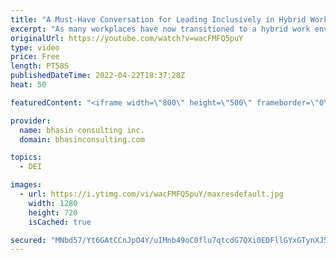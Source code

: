 ```yaml
---
title: "A Must-Have Conversation for Leading Inclusively in Hybrid Work Environments"
excerpt: "As many workplaces have now transitioned to a hybrid work environment, it's important to understand the inclusion considerations that may arise for leaders and their teams. In this video, DEI expert Ritu Bhasin breaks down a key conversation leaders must have with team members in order to cultivate inclusive"
originalUrl: https://youtube.com/watch?v=wacFMFQ5puY
type: video
price: Free
length: PT58S
publishedDateTime: 2022-04-22T18:37:28Z
heat: 50

featuredContent: "<iframe width=\"800\" height=\"500\" frameborder=\"0\" src=\"https://www.youtube.com/embed/wacFMFQ5puY\" allow=\"accelerometer; autoplay; encrypted-media; gyroscope; picture-in-picture\" allowfullscreen></iframe>"

provider:
  name: bhasin consulting inc.
  domain: bhasinconsulting.com

topics:
  - DEI

images:
  - url: https://i.ytimg.com/vi/wacFMFQ5puY/maxresdefault.jpg
    width: 1280
    height: 720
    isCached: true

secured: "MNbd57/Yt6GAtCCnJpO4Y/uIMnb49oC0flu7qtcdG7QXi0EDFllGYxGTynXJ5AvxTeufp3O5sYcb7R8vu0+JfL14aNuEnPmhnUScYSDdIj0GkBphOZZf2VJETb+AfzxQP0ECl30eKLKVR9z7JDmhpmftuBFL9N+SaX9upekxoZbUdNJ9XeWesaA06bn9fhUVVvOdWdwYqpAplxhyMi251Ou6193kXDESlpgqOdtYjQ0FzQTAcqighTWlnoe9SYNyQN/XPW6X+LfNuciU1ZCsZOAjTEWSAhBGmunBbMh4CR5epmfcEqaPeWBrwfVutEuFz08D9htPZsjrI8e9d+7SnRbjPz3Qe5OfpvLyDHC6WPFm5FJPanpl0IgSx2UYfy8QblcIrDrsfe2wsYYRU09I2NtqrE+d7b6VMq8O507Pqvk=;/o4wcmk9/AWYq/TiSxgT0w=="
---
```


